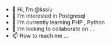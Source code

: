 - 👋 Hi, I’m @kssiu
- 👀 I’m interested in Postgresql
- 🌱 I’m currently learning PHP , Python
- 💞️ I’m looking to collaborate on ...
- 📫 How to reach me ...

<!---
kssiu/kssiu is a ✨ special ✨ repository because its `README.md` (this file) appears on your GitHub profile.
You can click the Preview link to take a look at your changes.
--->
